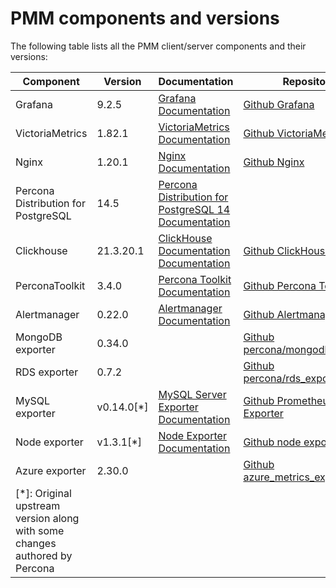 # PMM components and versions

The following table lists all the PMM client/server components and their versions:


| Component| Version| Documentation                                 | Repository                                                                                                  |
|----------|--------|---------------------------------------------- |-------------------------------------------------------------------------------------------------------------|
| Grafana  | 9.2.5    | [Grafana Documentation](https://grafana.com/docs/grafana/latest/)|[Github Grafana](https://github.com/percona-platform/grafana)|                                          
| VictoriaMetrics| 1.82.1    | [VictoriaMetrics Documentation](https://docs.victoriametrics.com/)|[Github VictoriaMetrics](https://github.com/VictoriaMetrics/VictoriaMetrics)    |                                          
| Nginx    | 1.20.1 | [Nginx Documentation](http://nginx.org/en/docs/)|[Github Nginx](https://github.com/nginx/nginx-releases)                                                    |                                          
| Percona Distribution for PostgreSQL  | 14.5    | [Percona Distribution for PostgreSQL 14 Documentation](https://www.percona.com/doc/postgresql/LATEST/index.html)|              |                                          
| Clickhouse| 21.3.20.1 |[ClickHouse Documentation Documentation](https://clickhouse.com/docs/en/)|[Github ClickHouse](https://github.com/ClickHouse/ClickHouse)|                                          
| PerconaToolkit  | 3.4.0    | [Percona Toolkit Documentation](https://www.percona.com/doc/percona-toolkit/3.0/index.html)|[Github Percona Toolkit](https://github.com/percona/percona-toolkit)|                                          
| Alertmanager  | 0.22.0   | [Alertmanager Documentation](https://prometheus.io/docs/alerting/latest/alertmanager/)|[Github Alertmanager](https://github.com/prometheus/alertmanager)|                                          
| MongoDB exporter  | 0.34.0    | |[Github percona/mongodb_exporter](https://github.com/percona/mongodb_exporter)|                                          
| RDS exporter  | 0.7.2    | |[Github percona/rds_exporter](https://github.com/percona/rds_exporter)|                                          
| MySQL exporter| v0.14.0[*]   | [MySQL Server Exporter Documentation](https://grafana.com/oss/prometheus/exporters/mysql-exporter/)|[Github Prometheus MySQL Exporter](github.com/percona/mysqld_exporter)    |                                          
| Node exporter|v1.3.1[*]| [Node Exporter Documentation](https://prometheus.io/docs/guides/node-exporter/)|[Github node exporter](https://github.com/percona/node_exporter)    |                                          
| Azure exporter| 2.30.0   |            | [Github azure_metrics_exporter](https://github.com/percona/azure_metrics_exporter)    |                                          
|[*]: Original upstream version along with some changes authored by Percona                                                                                                       |



